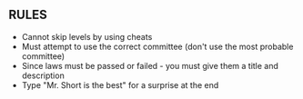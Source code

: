 ## RULES
* Cannot skip levels by using cheats 
* Must attempt to use the correct committee (don't use the most probable committee)
* Since laws must be passed or failed - you must give them a title and description
* Type "Mr. Short is the best" for a surprise at the end
